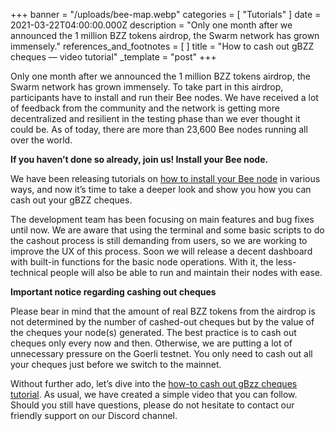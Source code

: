 +++
banner = "/uploads/bee-map.webp"
categories = [ "Tutorials" ]
date = 2021-03-22T04:00:00.000Z
description = "Only one month after we announced the 1 million BZZ tokens airdrop, the Swarm network has grown immensely."
references_and_footnotes = [ ]
title = "How to cash out gBZZ cheques — video tutorial"
_template = "post"
+++

Only one month after we announced the 1 million BZZ tokens airdrop, the Swarm network has grown immensely. To take part in this airdrop, participants have to install and run their Bee nodes. We have received a lot of feedback from the community and the network is getting more decentralized and resilient in the testing phase than we ever thought it could be. As of today, there are more than 23,600 Bee nodes running all over the world.

**If you haven’t done so already, join us! Install your Bee node.**

We have been releasing tutorials on [how to install your Bee node](https://medium.com/ethereum-swarm/how-to-run-a-bee-node-and-earn-gbzz-7f336314b47b) in various ways, and now it’s time to take a deeper look and show you how you can cash out your gBZZ cheques.

The development team has been focusing on main features and bug fixes until now. We are aware that using the terminal and some basic scripts to do the cashout process is still demanding from users, so we are working to improve the UX of this process. Soon we will release a decent dashboard with built-in functions for the basic node operations. With it, the less-technical people will also be able to run and maintain their nodes with ease.

**Important notice regarding cashing out cheques**

Please bear in mind that the amount of real BZZ tokens from the airdrop is not determined by the number of cashed-out cheques but by the value of the cheques your node(s) generated. The best practice is to cash out cheques only every now and then. Otherwise, we are putting a lot of unnecessary pressure on the Goerli testnet. You only need to cash out all your cheques just before we switch to the mainnet.

Without further ado, let’s dive into the [how-to cash out gBzz cheques tutorial](https://www.youtube.com/watch?v=4x5mCLJZnoA). As usual, we have created a simple video that you can follow. Should you still have questions, please do not hesitate to contact our friendly support on our Discord channel.
